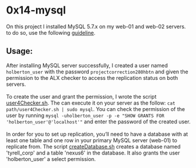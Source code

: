 # 0x14-mysql

On this project I installed MySQL 5.7.x on my web-01 and web-02 servers. to do so, use the following <a href="https://docs.google.com/document/d/1btVRofXP75Cj90_xq2x8AmzuMPOKq6D_Dt_SCDD6GrU/edit#heading=h.nu0sqigqw1o9">guideline</a>.

## Usage:
After installing MySQL server successfully, I created a user named `holberton_user` with the password `projectcorrection280hbtn` and given the permission to the ALX checker to access the replication status on both servers.<br><br>
To create the user and grant the permission, I wrote the script <a href="https://github.com/MicrQ/alx-system_engineering-devops/blob/master/0x14-mysql/user4Checker.sh">user4Checker.sh</a>. The can execute it on your server as the follow:
`cat path/user4Checker.sh | sudo mysql`.
You can check the permission of the user by running `mysql -uholberton_user -p -e "SHOW GRANTS FOR 'holberton_user'@'localhost'"` and enter the password of the created user.
<br><br>
In order for you to set up replication, you’ll need to have a database with at least one table and one row in your primary MySQL server (web-01) to replicate from. 
The script <a href="https://github.com/MicrQ/alx-system_engineering-devops/blob/master/0x14-mysql/createDatabase.sh">createDatabase.sh</a> creates a database named 'tyrell_corp' and a table 'nexus6' in the database. It also grants the user 'holberton_user' a select permission.
<br><br>